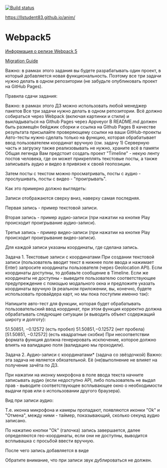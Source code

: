 [![Build status](https://ci.appveyor.com/api/projects/status/ywy6r09sfhdt97aq?svg=true)](https://ci.appveyor.com/project/LLStudent83/anim)

https://llstudent83.github.io/anim/


# Webpack5

[Информация о релизе Webpack 5](https://webpack.js.org/blog/2020-10-10-webpack-5-release/)

[Migration Guide](https://webpack.js.org/migrate/5/)

Важно: в рамках этого задания вы будете разрабатывать один проект, в который добавляется новая функциональность. Поэтому все три задачи нужно делать в одном репозитории (не забудьте опубликовать проект на GitHub Pages).

Правила сдачи задания:

Важно: в рамках этого ДЗ можно использовать любой менеджер пакетов
Все три задачи нужно делать в одном репозитории.
Всё должно собираться через Webpack (включая картинки и стили) и выкладываться на Github Pages через Appveyor
В README.md должен быть размещён бейджик сборки и ссылка на Github Pages
В качестве результата присылайте проверяющему ссылки на ваши GitHub-проекты
Авто-тесты нужно сделать только на функцию, которая обрабатывает ввод пользователем координат вручную (см. задачу 1)
Серверную часть и загрузку также реализовывать не нужно, храните всё в памяти
Общая легенда
Вам предстоит создать проект "Timeline" - некую ленту постов человека, где он может прикреплять текстовые посты, а также записывать аудио и видео в привязке к своей геопозиции.

Затем посты с текстом можно просматривать, посты с аудио - прослушивать, посты с видео - "проигрывать".

Как это примерно должно выглядеть:



Записи отображаются сверху вниз, наверху самая последняя.

Первая запись - пример текстовой записи.

Вторая запись - пример аудио-записи (при нажатии на кнопке Play происходит проигрывание аудио-записи).

Третья запись - пример видео-записи (при нажатии на кнопке Play происходит проигрывание видео-записи).

Для каждой записи указаны координаты, где сделана запись.

Задача 1. Текстовые записи с координатами
При создании текстовой записи (пользователь вводит текст в нижнее поле ввода и нажимает Enter) запросите координаты пользователя (через Geolocation API). Если координаты доступны, то добавьте сообщение в Timeline. Если же координаты не доступны - выведите пользователю соответствующее предупреждение с помощью модального окна и предложите указать координаты вручную (в реальном приложении, вы, конечно, будете использовать провайдера карт, но мы пока поступим именно так):



Напишите авто-тест для функции, которая будет обрабатывать пользовательский ввод координат, при этом функция корректно должна обрабатывать следующие ситуации (и выводить объект содержащий широту и долготу):

51.50851, −0.12572 (есть пробел)
51.50851,−0.12572 (нет пробела)
[51.50851, −0.12572] (есть квадратные скобки)
При несоответствии формата функция должна генерировать исключение, которое должно влиять на валидацию поля (валидацию мы проходили).

Задача 2. Аудио-записи с координатами* (задача со звёздочкой)
Важно: эта задача не является обязательной. Её (не)выполнение не влияет на получение зачёта по ДЗ.

При нажатии на иконку микрофона в поле ввода текста начните записывать аудио (если недоступно API, либо пользователь не выдал прав - выводите соответствующее всплывающее окно о необходимости выдачи прав или о использовании другого браузера).

Вид при записи аудио:



Т.е. иконка микрофона и камеры пропадают, появляются иконки "Ok" и "Отмена", между ними - таймер, показывающий, сколько секунд аудио записано.

По нажатию кнопки "Оk" (галочка) запись завершается, далее определяются гео-координаты, если они не доступны, выводится всплывашка с просьбой ввести вручную.

После чего запись добавляется в виде <audio> в Timeline. При нажатии "Play" запись должна воспроизводится.

Обратите внимание, что при записи звук дублироваться не должен.
